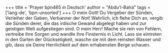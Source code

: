 +++
title = 'Prayer bpn465 in Deutsch'
author = "Abdu'l-Bahá"
tags = ['lang-de', 'bpn-unsorted']
+++
O mein Gott! Du Vergeber der Sünden, Verleiher der Gaben, Verbanner der Not!
Wahrlich, ich flehe Dich an, vergib die Sünden derer, die das irdische Gewand abgelegt haben und zur geistigen Welt aufgestiegen sind.
O mein Herr! Mache sie rein von Fehlern, vertreibe ihre Sorgen und wandle ihre Finsternis in Licht. Lass sie eintreten in den Garten der Glückseligkeit, wasche sie mit dem reinsten Wasser und gib, dass sie Deine Herrlichkeit auf dem erhabensten Berge schauen.
